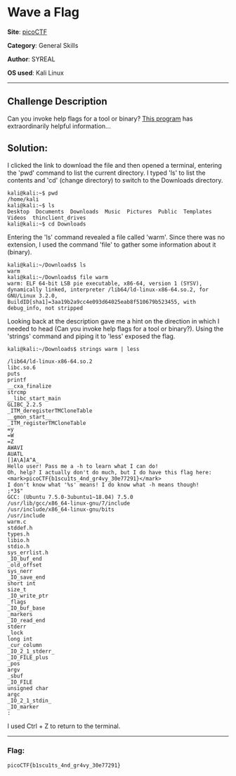 # Wave a Flag

**Site**: [picoCTF](https://www.picoctf.org/)

**Category**: General Skills

**Author**: SYREAL

**OS used**: Kali Linux

----

## Challenge Description
Can you invoke help flags for a tool or binary? [This program](http://www.com) has extraordinarily helpful information...

## Solution:

I clicked the link to download the file and then opened a terminal, entering the 'pwd' command to list the current directory. I typed 'ls' to list the
contents and 'cd' (change directory) to switch to the Downloads directory.

```
kali@kali:~$ pwd
/home/kali
kali@kali:~$ ls
Desktop  Documents  Downloads  Music  Pictures  Public  Templates  Videos  thinclient_drives
kali@kali:~$ cd Downloads
```

Entering the 'ls' command revealed a file called 'warm'. Since there was no extension, I used the command 'file' to gather some information about it (binary).

```
kali@kali:~/Downloads$ ls
warm
kali@kali:~/Downloads$ file warm
warm: ELF 64-bit LSB pie executable, x86-64, version 1 (SYSV), dynamically linked, interpreter /lib64/ld-linux-x86-64.so.2, for GNU/Linux 3.2.0, BuildID[sha1]=3aa19b2a9cc4e093d64025eab8f510679b523455, with debug_info, not stripped
```

Looking back at the description gave me a hint on the direction in which I needed to head (Can you invoke help flags for a tool or binary?). Using the 'strings'
command and piping it to 'less' exposed the flag.

```
kali@kali:~/Downloads$ strings warm | less

/lib64/ld-linux-x86-64.so.2
libc.so.6
puts
printf
__cxa_finalize
strcmp
__libc_start_main
GLIBC_2.2.5
_ITM_deregisterTMCloneTable
__gmon_start__
_ITM_registerTMCloneTable
=y       
=W       
=Z       
AWAVI
AUATL
[]A\A]A^A_
Hello user! Pass me a -h to learn what I can do!
Oh, help? I actually don't do much, but I do have this flag here: <mark>picoCTF{b1scu1ts_4nd_gr4vy_30e77291}</mark>
I don't know what '%s' means! I do know what -h means though!
;*3$"
GCC: (Ubuntu 7.5.0-3ubuntu1~18.04) 7.5.0
/usr/lib/gcc/x86_64-linux-gnu/7/include
/usr/include/x86_64-linux-gnu/bits
/usr/include
warm.c
stddef.h
types.h
libio.h
stdio.h
sys_errlist.h
_IO_buf_end
_old_offset
sys_nerr
_IO_save_end
short int
size_t
_IO_write_ptr
_flags
_IO_buf_base
_markers
_IO_read_end
stderr
_lock
long int
_cur_column
_IO_2_1_stderr_
_IO_FILE_plus
_pos
argv
_sbuf
_IO_FILE
unsigned char
argc
_IO_2_1_stdin_
_IO_marker
:
```
I used Ctrl + Z to return to the terminal.

----

### Flag:
```
picoCTF{b1scu1ts_4nd_gr4vy_30e77291}
```
